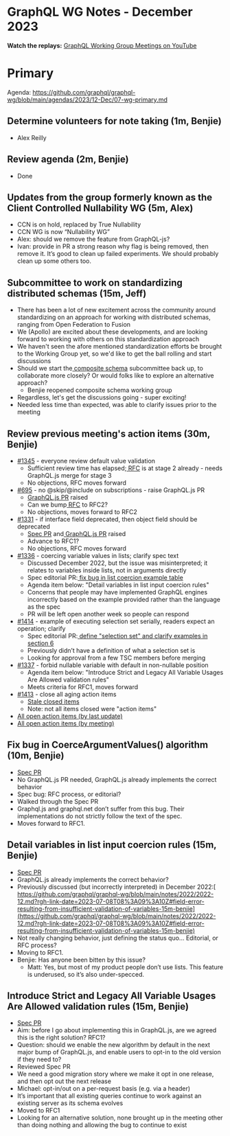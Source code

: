 # GraphQL WG Notes - December 2023

**Watch the replays:**
[GraphQL Working Group Meetings on YouTube](https://www.youtube.com/playlist?list=PLP1igyLx8foH30_sDnEZnxV_8pYW3SDtb)

# Primary

Agenda:
https://github.com/graphql/graphql-wg/blob/main/agendas/2023/12-Dec/07-wg-primary.md

## Determine volunteers for note taking (1m, Benjie)

- Alex Reilly

## Review agenda (2m, Benjie)

- Done

## Updates from the group formerly known as the Client Controlled Nullability WG (5m, Alex)

- CCN is on hold, replaced by True Nullability
- CCN WG is now “Nullability WG”
- Alex: should we remove the feature from GraphQL-js?
- Ivan: provide in PR a strong reason why flag is being removed, then remove it.
  It’s good to clean up failed experiments. We should probably clean up some
  others too.

## Subcommittee to work on standardizing distributed schemas (15m, Jeff)

- There has been a lot of new excitement across the community around
  standardizing on an approach for working with distributed schemas, ranging
  from Open Federation to Fusion
- We (Apollo) are excited about these developments, and are looking forward to
  working with others on this standardization approach
- We haven't seen the afore mentioned standardization efforts be brought to the
  Working Group yet, so we'd like to get the ball rolling and start discussions
- Should we start
  the[ composite schema](https://github.com/graphql/composite-schemas-wg)
  subcommittee back up, to collaborate more closely? Or would folks like to
  explore an alternative approach?
  - Benjie reopened composite schema working group
- Regardless, let's get the discussions going - super exciting!
- Needed less time than expected, was able to clarify issues prior to the
  meeting

## Review previous meeting's action items (30m, Benjie)

- [#1345](https://github.com/graphql/graphql-wg/issues/1345) - everyone review
  default value validation
  - Sufficient review time has
    elapsed;[ RFC](https://github.com/graphql/graphql-spec/pull/793) is at stage
    2 already - needs GraphQL.js merge for stage 3
  - No objections, RFC moves forward
- [#695](https://github.com/graphql/graphql-wg/issues/695) - no @skip/@include
  on subscriptions - raise GraphQL.js PR
  - [GraphQL.js PR](https://github.com/graphql/graphql-js/pull/3974) raised
  - Can we bump[ RFC](https://github.com/graphql/graphql-spec/pull/860) to RFC2?
  - No objections, moves forward to RFC2
- [#1331](https://github.com/graphql/graphql-wg/issues/1331) - if interface
  field deprecated, then object field should be deprecated
  - [Spec PR](https://github.com/graphql/graphql-spec/pull/1053)
    and[ GraphQL.js PR](https://github.com/graphql/graphql-js/pull/3986) raised
  - Advance to RFC1?
  - No objections, RFC moves forward
- [#1336](https://github.com/graphql/graphql-wg/issues/1336) - coercing variable
  values in lists; clarify spec text
  - Discussed December 2022, but the issue was misinterpreted; it relates to
    variables inside lists, not in arguments directly
  - Spec editorial
    PR:[ fix bug in list coercion example table](https://github.com/graphql/graphql-spec/pull/1057/files)
  - Agenda item below: "Detail variables in list input coercion rules"
  - Concerns that people may have implemented GraphQL engines incorrectly based
    on the example provided rather than the language as the spec
  - PR will be left open another week so people can respond
- [#1414](https://github.com/graphql/graphql-wg/issues/1414) - example of
  executing selection set serially, readers expect an operation; clarify
  - Spec editorial
    PR:[ define "selection set" and clarify examples in section 6](https://github.com/graphql/graphql-spec/pull/1032)
  - Previously didn’t have a definition of what a selection set is
  - Looking for approval from a few TSC members before merging
- [#1337](https://github.com/graphql/graphql-wg/issues/1337) - forbid nullable
  variable with default in non-nullable position
  - Agenda item below: "Introduce Strict and Legacy All Variable Usages Are
    Allowed validation rules"
  - Meets criteria for RFC1, moves forward
- [#1413](https://github.com/graphql/graphql-wg/issues/1413) - close all aging
  action items
  - [Stale closed items](https://github.com/graphql/graphql-wg/issues?q=is%3Aissue+is%3Aclosed+sort%3Aupdated-desc+label%3Astale+)
  - Note: not all items closed were "action items"
- [All open action items (by last update)](https://github.com/graphql/graphql-wg/issues?q=is%3Aissue+is%3Aopen+label%3A%22Action+item+%3Aclapper%3A%22+sort%3Aupdated-desc)
- [All open action items (by meeting)](https://github.com/graphql/graphql-wg/projects?type=classic&query=is%3Aopen+sort%3Aupdated-desc)

## Fix bug in CoerceArgumentValues() algorithm (10m, Benjie)

- [Spec PR](https://github.com/graphql/graphql-spec/pull/1056)
- No GraphQL.js PR needed, GraphQL.js already implements the correct behavior
- Spec bug: RFC process, or editorial?
- Walked through the Spec PR
- Graphql.js and graphql.net don’t suffer from this bug. Their implementations
  do not strictly follow the text of the spec.
- Moves forward to RFC1.

## Detail variables in list input coercion rules (15m, Benjie)

- [Spec PR](https://github.com/graphql/graphql-spec/pull/1058)
- GraphQL.js already implements the correct behavior?
- Previously discussed (but incorrectly interpreted) in December
  2022:[ https://github.com/graphql/graphql-wg/blob/main/notes/2022/2022-12.md?rgh-link-date=2023-07-08T08%3A09%3A10Z#field-error-resulting-from-insufficient-validation-of-variables-15m-benjie](https://github.com/graphql/graphql-wg/blob/main/notes/2022/2022-12.md?rgh-link-date=2023-07-08T08%3A09%3A10Z#field-error-resulting-from-insufficient-validation-of-variables-15m-benjie)
- Not really changing behavior, just defining the status quo... Editorial, or
  RFC process?
- Moving to RFC1.
- Benjie: Has anyone been bitten by this issue?
  - Matt: Yes, but most of my product people don’t use lists. This feature is
    underused, so it’s also under-specced.

## Introduce Strict and Legacy All Variable Usages Are Allowed validation rules (15m, Benjie)

- [Spec PR](https://github.com/graphql/graphql-spec/pull/1059)
- Aim: before I go about implementing this in GraphQL.js, are we agreed this is
  the right solution? RFC1?
- Question: should we enable the new algorithm by default in the next major bump
  of GraphQL.js, and enable users to opt-in to the old version if they need to?
- Reviewed Spec PR
- We need a good migration story where we make it opt in one release, and then
  opt out the next release
- Michael: opt-in/out on a per-request basis (e.g. via a header)
- It’s important that all existing queries continue to work against an existing
  server as its schema evolves
- Moved to RFC1
- Looking for an alternative solution, none brought up in the meeting other than
  doing nothing and allowing the bug to continue to exist
